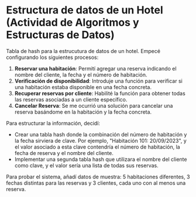 # Estructura de datos de un Hotel (Actividad de Algoritmos y Estructuras de Datos)
Tabla de hash para la estrucutura de datos de un hotel. Empecé configurando los siguientes procesos:

1. **Reservar una habitación**: Permití agregar una reserva indicando el nombre del cliente, la fecha y el número de habitación.
2. **Verificación de disponibilidad**: Introduje una función para verificar si una habitación estaba disponible en una fecha concreta.
3. **Recuperar reservas por cliente**: Habilité la función para obtener todas las reservas asociadas a un cliente específico.
4. **Cancelar Reserva**: Se me ocurrió una solución para cancelar una reserva basándome en la habitación y la fecha concreta.

Para estructurar la información, decidí:

- Crear una tabla hash donde la combinación del número de habitación y la fecha sirviera de clave. Por ejemplo, "Habitación 101: 20/09/2023", y el valor asociado a esta clave contendría el número de habitación, la fecha de reserva y el nombre del cliente.
- Implementar una segunda tabla hash que utilizara el nombre del cliente como clave, y el valor sería una lista de todas sus reservas.

Para probar el sistema, añadí datos de muestra: 5 habitaciones diferentes, 3 fechas distintas para las reservas y 3 clientes, cada uno con al menos una reserva.



